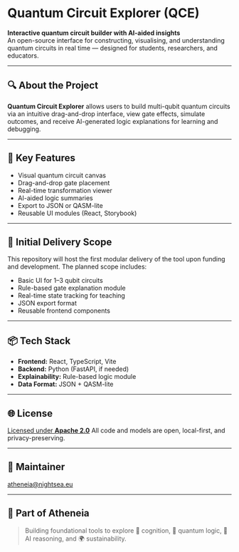 # Quantum Circuit Explorer (QCE)

**Interactive quantum circuit builder with AI-aided insights**  
An open-source interface for constructing, visualising, and understanding quantum circuits in real time — designed for students, researchers, and educators.

---

## 🔍 About the Project

**Quantum Circuit Explorer** allows users to build multi-qubit quantum circuits via an intuitive drag-and-drop interface, view gate effects, simulate outcomes, and receive AI-generated logic explanations for learning and debugging.

---

## 🎯 Key Features

- Visual quantum circuit canvas  
- Drag-and-drop gate placement  
- Real-time transformation viewer  
- AI-aided logic summaries  
- Export to JSON or QASM-lite  
- Reusable UI modules (React, Storybook)

---

## 🧪 Initial Delivery Scope

This repository will host the first modular delivery of the tool upon funding and development. The planned scope includes:

- Basic UI for 1–3 qubit circuits  
- Rule-based gate explanation module  
- Real-time state tracking for teaching  
- JSON export format  
- Reusable frontend components

---

## 📦 Tech Stack

- **Frontend:** React, TypeScript, Vite  
- **Backend:** Python (FastAPI, if needed)  
- **Explainability:** Rule-based logic module  
- **Data Format:** JSON + QASM-lite

---

## 🌐 License

[Licensed under **Apache 2.0**](license)
All code and models are open, local-first, and privacy-preserving.

---

## 🤝 Maintainer

[atheneia@nightsea.eu](https://nightsea.eu/research.html)

---

## 🧭 Part of Atheneia

> Building foundational tools to explore 🧠 cognition, 🧮 quantum logic, 🤖 AI reasoning, and 🌍 sustainability.
